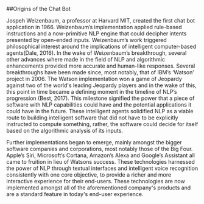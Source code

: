 ##Origins of the Chat Bot

Jospeh Weizenbaum, a professor at Harvard MIT, created the first chat bot application in 1966. Weizenbaum’s implementation applied rule-based instructions and a now-primitive NLP engine that could decipher intents presented by open-ended inputs. Weizenbaum’s work triggered philosophical interest around the implications of intelligent computer-based agents(Dale, 2016).  In the wake of Weizenbaum’s breakthrough, several other advances where made in the field of NLP and algorithmic enhancements provided more accurate and human-like responses. Several breakthroughs have been made since, most notably, that of IBM’s ‘Watson’ project in 2006.  The Watson implementation won a game of Jeopardy against two of the world's leading Jeopardy players and in the wake of this, this point in time became a defining moment in the timeline of NLP’s progression (Best, 2017). This milestone signified the power that a piece of software with NLP capabilities could have and the potential applications it could have in the future. These intelligent agents solidified NLP as a viable route to building intelligent software that did not have to be explicitly instructed to compute something, rather, the software could decide for itself based on the algorithmic analysis of its inputs. 

Further implementations began to emerge, mainly amongst the bigger software companies and corporations, most notably those of the Big Four. Apple’s Siri, Microsoft’s Cortana, Amazon’s Alexa and Google’s Assistant all came to fruition in lieu of Watsons success. These technologies harnessed the power of NLP through textual interfaces and intelligent voice recognition consistently with one core objective, to provide a richer and more interactive experience for their end-users. These technologies are now implemented amongst all of the aforementioned company's products and are a standard feature in today's end-user experience.




